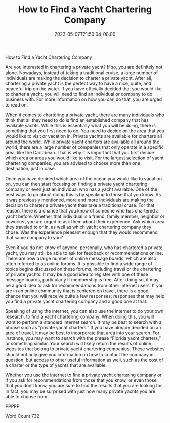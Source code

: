 ﻿---
title: "How to Find a Yacht Chartering Company"
date: 2023-05-07T21:50:04-08:00
description: "Private Yacht Charters TXT Tips for Web Success"
featured_image: "/images/Private Yacht Charters TXT.jpg"
tags: ["Private Yacht Charters TXT"]
---
How to Find a Yacht Chartering Company

Are you interested in chartering a private yacht?  If so, you are definitely not alone.  Nowadays, instead of taking a traditional cruise, a large number of individuals are making the decision to charter a private yacht.  After all, chartering a private yacht is the perfect way to have a nice, quite, and peaceful trip on the water.  If you have officially decided that you would like to charter a yacht, you will need to find an individual or company to do business with.  For more information on how you can do that, you are urged to read on.

When it comes to chartering a private yacht, there are many individuals who think that all they need to do is find an established company that has available yachts. While this is essentially what you will be doing, there is something that you first need to do. You need to decide on the area that you would like to visit or vacation in.  Private yachts are available for charters all around the world.  While private yacht charters are available all around the world, there are a large number of companies that only operate in a specific area, like the Caribbean. That is why it is important that you first decide which area or areas you would like to visit. For the largest selection of yacht chartering companies, you are advised to choose more than one destination, just in case.

Once you have decided which area of the ocean you would like to vacation on, you can then start focusing on finding a private yacht chartering company or even just an individual who has a yacht available.  One of the best ways to go about doing this is by speaking to those that you know.  As it was previously mentioned, more and more individuals are making the decision to charter a private yacht than take a traditional cruse.  For that reason, there is a chance that you know of someone who has chartered a yacht before.  Whether that individual is a friend, family member, neighbor or coworker, you are urged to ask them about their experience.  Ask which area they traveled to or in, as well as which yacht chartering company they chose.  Was the experience pleasant enough that they would recommend that same company to you?

Even if you do not know of anyone, personally, who has chartered a private yacht, you may still be able to ask for feedback or recommendations online. There are now a large number of online message boards, which are also often referred to as online forums.  It is possible to find a wide range of topics begins discussed on these forums, including travel or the chartering of private yachts.  It may be a good idea to register with one of these message boards, particularly if membership is free.  After doing so, it may be a good idea to ask for recommendations from other internet users.  If you are in an online community that is centered on travel, there is a good chance that you will receive quite a few responses; responses that may help you find a private yacht chartering company and a good one at that.

Speaking of using the internet, you can also use the internet to do your own research, to find a yacht chartering company. When doing this, you will want to perform a standard internet search.  It may be best to search with a phrase such as “private yacht charters.”  If you have already decided on an area of travel, it may be best to incorporate that area into your search.  For instance, you may want to search with the phrase “Florida yacht charters,” or something similar.  Your search will likely return the results of online websites that belong to private yacht chartering companies. These websites should not only give you information on how to contact the company in question, but access to other useful information as well, such as the cost of a charter or the type of yachts that are available.

Whether you use the internet to find a private yacht chartering company or if you ask for recommendations from those that you know, or even those that you don’t know, you are sure to find the results that you are looking for.  In fact, you may be surprised with just how many private yachts you are able to choose from.

PPPPP

Word Count 732

